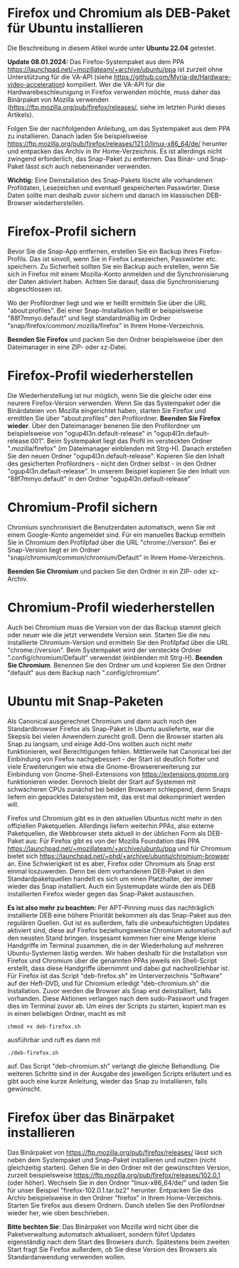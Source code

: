 # Firefox und Chromium als DEB-Paket für Ubuntu installieren
Die Beschreibung in diesem Atikel wurde unter **Ubuntu 22.04** getestet.

**Update 08.01.2024:** Das Firefox-Systempaket aus dem PPA https://launchpad.net/~mozillateam/+archive/ubuntu/ppa ist zurzeit ohne Unterstützung für die VA-API (siehe https://github.com/Myria-de/Hardware-video-acceleration) kompiliert. Wer die VA-API für die Hardwarebeschleunigung in Firefox verwenden möchte, muss daher das Binärpaket von Mozilla verwenden (https://ftp.mozilla.org/pub/firefox/releases/, siehe im letzten Punkt dieses Artikels). 

Folgen Sie der nachfolgenden Anleitung, um das Systempaket aus dem PPA zu installieren. Danach laden Sie beispielsweise https://ftp.mozilla.org/pub/firefox/releases/121.0/linux-x86_64/de/ herunter und entpacken das Archiv in Ihr Home-Verzeichnis. Es ist allerdings nicht zwingend erforderlich, das Snap-Paket zu entfernen. Das Binär- und Snap-Paket lässt sich auch nebeneinander verwenden.

**Wichtig:** Eine Deinstallation des Snap-Pakets löscht alle vorhandenen Profildaten, Lesezeichen und eventuell gespeicherten Passwörter. Diese Daten sollte man deshalb zuvor sichern  und danach im klassischen DEB-Browser wiederherstellen.

# Firefox-Profil sichern
Bevor Sie die Snap-App entfernen, erstellen Sie ein Backup Ihres Firefox-Profils. Das ist sinvoll, wenn Sie in Firefox Lesezeichen, Passwörter etc. speichern. Zu Sicherheit sollten Sie ein Backup auch erstellen, wenn Sie sich in Firefox mit einem Mozilla-Konto anmelden und die Synchronisierung der Daten aktiviert haben. Achten Sie darauf, dass die Synchronisierung abgeschlossen ist.

Wo der Profilordner liegt und wie er heißt ermitteln Sie über die URL "about:profiles". Bei einer Snap-Installation heißt er beispielsweise "88f7mmyo.default" und liegt standardmäßig im Ordner "snap/firefox/common/.mozilla/firefox" in Ihrem Home-Verzeichnis.

**Beenden Sie Firefox** und packen Sie den Ordner beispielsweise über den Dateimanager in eine ZIP- oder xz-Datei.

# Firefox-Profil wiederherstellen
Die Wiederherstellung ist nur möglich, wenn Sie die gleiche oder eine neurere Firefox-Version verwenden. Wenn Sie das Systempaket oder die Binärdateien von Mozilla eingerichtet haben, starten Sie Firefox und ermittlen Sie über "about:profiles" den Profilordner. **Beenden Sie Firefox wieder**. Über den Dateimanager benenen Sie den Profilordner um beispielsweise von "ogup4l3n.default-release" in "ogup4l3n.default-release.001". Beim Systempaket liegt das Profil im versteckten Ordner ".mozilla/firefox" (im Dateimanager einblenden mit Strg-H).
Danach erstellen Sie den neuen Ordner "ogup4l3n.default-release". Kopieren Sie den Inhalt des gesicherten Profilordners - nicht den Ordner selbst - in den Ordner "ogup4l3n.default-release". In unserem Beispiel kopieren Sie den Inhalt von "88f7mmyo.default" in den Ordner "ogup4l3n.default-release"

# Chromium-Profil sichern
Chromium synchronisiert die Benutzerdaten automatisch, wenn Sie mit einem Google-Konto angemeldet sind. Für ein manuelles Backup ermitteln Sie in Chromium den Profilpfad über die URL "chrome://version". Bei er Snap-Version liegt er im Ordner "snap/chromium/common/chromium/Default" in Ihrem Home-Verzeichnis.

**Beenden Sie Chromium** und packen Sie den Ordner in ein ZIP- oder xz-Archiv. 

# Chromium-Profil wiederherstellen
Auch bei Chromium muss die Version von der das Backup stammt gleich oder neuer wie die jetzt verwendete Version sein. Starten Sie die neu installierte Chromium-Version und ermitteln Sie den Profilpfad über die URL "chrome://version". Beim Systempaket wird der versteckte Ordner ".config/chromium/Default" verwendet (einblenden mit Strg-H).  **Beenden Sie Chromium**. Benennen Sie den Ordner um und kopieren Sie den Ordner "default" aus dem Backup nach ".config/chromium".

# Ubuntu mit Snap-Paketen
Als Canonical ausgerechnet Chromium und dann auch noch den Standardbrowser Firefox als Snap-Paket in Ubuntu auslieferte, war die Skepsis bei vielen Anwendern zurecht groß. Denn die Browser starten als Snap zu langsam, und einige Add-Ons wollten auch nicht mehr funktionieren, weil Berechtigungen fehlen. Mittlerweile hat Canonical bei der Einbindung von Firefox nachgebessert - der Start ist deutlich flotter und viele Erweiterungen wie etwa die Gnome-Browsererweiterung zur Einbindung von Gnome-Shell-Extensions von https://extensions.gnome.org funktionieren wieder. Dennoch bleibt der Start auf Systemen mit schwächeren CPUs zunächst bei beiden Browsern schleppend, denn Snaps liefern ein gepacktes Dateisystem mit, das erst mal dekomprimiert werden will.

Firefox und Chromium gibt es in den aktuellen Ubuntus nicht mehr in den offiziellen Paketquellen. Allerdings liefern weiterhin PPAs, also externe Paketquellen, die Webbrowser stets aktuell in der üblichen Form als DEB-Paket aus: Für Firefox gibt es von der Mozilla Foundation das PPA https://launchpad.net/~mozillateam/+archive/ubuntu/ppa und für Chromium bietet sich https://launchpad.net/~phd/+archive/ubuntu/chromium-browser an. Eine Schwierigkeit ist es aber, Firefox oder Chromium als Snap erst einmal loszuwerden. Denn bei dem vorhandenen DEB-Paket in den Standardpaketquellen handelt es sich um einen Platzhalter, der immer wieder das Snap installiert. Auch ein Systemupdate würde den als DEB installierten Firefox wieder gegen das Snap-Paket austauschen. 

**Es ist also mehr zu beachten:** Per APT-Pinning muss das nachträglich installierte DEB eine höhere Priorität bekommen als das Snap-Paket aus den regulären Quellen. Gut ist es außerdem, falls die unbeaufsichtigten Updates aktiviert sind, diese auf Firefox beziehungsweise Chromium automatisch auf den neusten Stand bringen. Insgesamt kommen hier eine Menge kleine Handgriffe im Terminal zusammen, die in der Wiederholung auf mehreren Ubuntu-Systemen lästig werden. Wir haben deshalb für die Installation von Firefox und Chromium über die genannten PPAs jeweils ein Shell-Script erstellt, dass diese Handgriffe übernimmt und dabei gut nachvollziehbar ist. Für Firefox ist das Script "deb-firefox.sh" im Unterverzeichnis "Software" auf der Heft-DVD, und für Chromium erledigt "deb-chromium.sh" die Installation. Zuvor werden die Browser als Snap erst deinstalliert, falls vorhanden. Diese Aktionen verlangen nach dem sudo-Passwort und fragen dies im Terminal zuvor ab. Um eines der Scripts zu starten, kopiert man es in einen beliebigen Ordner, macht es mit
```
chmod +x deb-firefox.sh
```
ausführbar und ruft es dann mit
```
./deb-firefox.sh
```
auf. Das Script "deb-chromium.sh" verlangt die gleiche Behandlung. Die weiteren Schritte sind in der Ausgabe des jeweiligen Scripts erläutert und es gibt auch eine kurze Anleitung, wieder das Snap zu installieren, falls gewünscht.

# Firefox über das Binärpaket installieren
Das Binärpaket von https://ftp.mozilla.org/pub/firefox/releases/ lässt sich neben dem Systempaket und Snap-Paket installieren und nutzen (nicht gleichzeitig starten). Gehen Sie in den Ordner mit der gewünschten Version, zurzeit beispielsweise https://ftp.mozilla.org/pub/firefox/releases/102.0.1 (oder höher). Wechseln Sie in den Ordner "linux-x86_64/de/" und laden Sie für unser Beispiel "firefox-102.0.1.tar.bz2" herunter. Entpacken Sie das Archiv beispielsweise in den Ordner "firefox" in Ihrem Home-Verzeichnis. Starten Sie firefox aus diesem Ordnern. Danch stellen Sie den Profilordner wieder her, wie oben beschrieben.

**Bitte bechten Sie**: Das Binärpaket von Mozilla wird nicht über die Paketverwaltung automatsch aktualisert, sondern führt Updates eigenständig nach dem Start des Browsers durch. Spätestens beim zweiten Start fragt Sie Firefox außerdem, ob Sie diese Version des Browsers als Standardanwendung verwenden wollen.

